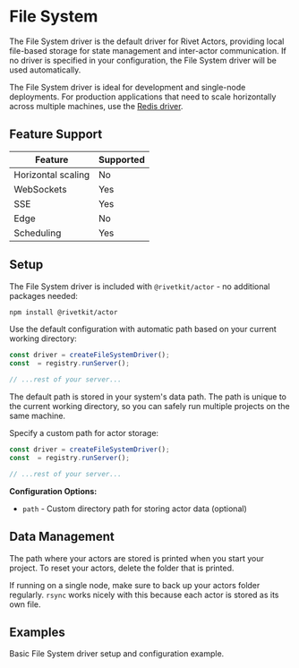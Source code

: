 # File System

The File System driver is the default driver for Rivet Actors, providing local file-based storage for state management and inter-actor communication. If no driver is specified in your configuration, the File System driver will be used automatically.

The File System driver is ideal for development and single-node deployments. For production applications that need to scale horizontally across multiple machines, use the [Redis driver](/docs/drivers/redis).

## Feature Support

| Feature | Supported |
| --- | --- |
| Horizontal scaling | No |
| WebSockets | Yes |
| SSE | Yes |
| Edge | No |
| Scheduling | Yes |

## Setup

The File System driver is included with `@rivetkit/actor` - no additional packages needed:

```bash
npm install @rivetkit/actor
```

Use the default configuration with automatic path based on your current working directory:

```typescript }
const driver = createFileSystemDriver();
const  = registry.runServer();

// ...rest of your server...
```

The default path is stored in your system's data path. The path is unique to the current working directory, so you can safely run multiple projects on the same machine.

Specify a custom path for actor storage:

```typescript }
const driver = createFileSystemDriver();
const  = registry.runServer();

// ...rest of your server...
```

**Configuration Options:**

- `path` - Custom directory path for storing actor data (optional)

## Data Management

The path where your actors are stored is printed when you start your project. To reset your actors, delete the folder that is printed.

If running on a single node, make sure to back up your actors folder regularly. `rsync` works nicely with this because each actor is stored as its own file.

## Examples

Basic File System driver setup and configuration example.